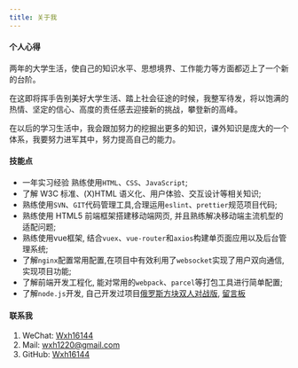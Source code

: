 ```yaml
---
title: 关于我
---
```


#### 个人心得
两年的大学生活，使自己的知识水平、思想境界、工作能力等方面都迈上了一个新的台阶。

在这即将挥手告别美好大学生活、踏上社会征途的时候，我整军待发，将以饱满的热情、坚定的信心、高度的责任感去迎接新的挑战，攀登新的高峰。

在以后的学习生活中，我会跟加努力的挖掘出更多的知识，课外知识是庞大的一个体系，我要努力进军其中，努力提高自己的能力。

#### 技能点
+ 一年实习经验 熟练使用`HTML`、`CSS`、`JavaScript`;
+ 了解 W3C 标准、(X)HTML 语义化、用户体验、交互设计等相关知识;
+ 熟练使用`SVN`、`GIT`代码管理工具,合理运用`eslint`、`prettier`规范项目代码;
+ 熟练使用 HTML5 前端框架搭建移动端网页, 并且熟练解决移动端主流机型的适配问题;
+ 熟练使用vue框架, 结合`vuex`、`vue-router`和`axios`构建单页面应用以及后台管理系统;
+ 了解`nginx`配置常用配置,在项目中有效利用了`websocket`实现了用户双向通信,实现项目功能;
+ 了解前端开发工程化, 能对常用的`webpack`、`parcel`等打包工具进行简单配置;
+ 了解`node.js`开发, 自己开发过项目[俄罗斯方块双人对战版](http://game.wxhboy.cn), [留言板](/)

<!--
### 工作经历
#### 2018.12 - 至今
> 就职于[杭州席媒科技有限公司](http://www.hzdeskmedia.cn) 前端开发
+ 根据设计图完成公司PC前端页面,后台管理页面,和`Pad`平板端页面;
+ 使用`parcel`优化了公司一些老旧的项目
    - 使用`postcss` 编译前端`*.less`文件,压缩代码;
    - 使用`babel` 编译高级语法,向下兼容,保证项目正常运行;
    - 在项目中使用`vuex` 对数据进行集中状态管理;
    - `Vue`动态权限路由,自定义指令实现不同权限不同功能;
+ 配合同事共同完成了 **成都音乐厅后台管理系统** 项目,配合后端一起到项目发布和部署,后期维护(目前维护中);
+ 个人负责 **典庆通** 官网,使用`nuxt.js`实现服务端渲染`ssr`,目前公司还在负责项目的交接;
+ 和其他前端同事一起重构公司主营项目 **四期-无纸化会议管理**,四期进行中...

#### 2018.07 - 2018.12
> 实习公司[杭州快房传媒](http://www.kfw001.com) 前端开发实习生
+ 负责公司微信活动`H5`和`微信公众号小游戏`开发,使用`vue`框架开发;
+ 负责微信公众号网页调试,分别调试`Ios`和`Android`真机样式;
+ 在公司实习期间,独立负责银联移动端项目:
    - 完成 **银联家书上传** : 用户上传图片参加报名,活动结束通知等;
    - 完成 **台州银行最美秋意投票** : 用户上传秋意图片,进行投票,并发送奖励
    - 完成 **杭州嘉里中心-消消乐** : 消消乐小游戏,游戏互动,并制作排行榜
    - 完成 **杭州银行-业务范围展示** : 杭州银行大厅业务范围展示;
+ 开发 `杭州银行-业务范围展示`,当时负责项目开发,因为是本地服务,负责现场安装,后期维护3个月了三个月;
-->    

#### 联系我
1. WeChat: [Wxh16144](./)
2. Mail: [wxh1220@gmail.com](./)
3. GitHub: [Wxh16144](http://github.com/Wxh16144)